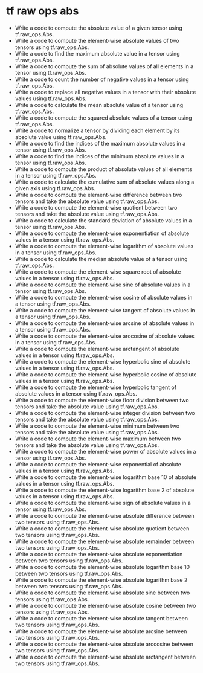 # tf raw ops abs

- Write a code to compute the absolute value of a given tensor using tf.raw_ops.Abs.
- Write a code to compute the element-wise absolute values of two tensors using tf.raw_ops.Abs.
- Write a code to find the maximum absolute value in a tensor using tf.raw_ops.Abs.
- Write a code to compute the sum of absolute values of all elements in a tensor using tf.raw_ops.Abs.
- Write a code to count the number of negative values in a tensor using tf.raw_ops.Abs.
- Write a code to replace all negative values in a tensor with their absolute values using tf.raw_ops.Abs.
- Write a code to calculate the mean absolute value of a tensor using tf.raw_ops.Abs.
- Write a code to compute the squared absolute values of a tensor using tf.raw_ops.Abs.
- Write a code to normalize a tensor by dividing each element by its absolute value using tf.raw_ops.Abs.
- Write a code to find the indices of the maximum absolute values in a tensor using tf.raw_ops.Abs.
- Write a code to find the indices of the minimum absolute values in a tensor using tf.raw_ops.Abs.
- Write a code to compute the product of absolute values of all elements in a tensor using tf.raw_ops.Abs.
- Write a code to calculate the cumulative sum of absolute values along a given axis using tf.raw_ops.Abs.
- Write a code to compute the element-wise difference between two tensors and take the absolute value using tf.raw_ops.Abs.
- Write a code to compute the element-wise quotient between two tensors and take the absolute value using tf.raw_ops.Abs.
- Write a code to calculate the standard deviation of absolute values in a tensor using tf.raw_ops.Abs.
- Write a code to compute the element-wise exponentiation of absolute values in a tensor using tf.raw_ops.Abs.
- Write a code to compute the element-wise logarithm of absolute values in a tensor using tf.raw_ops.Abs.
- Write a code to calculate the median absolute value of a tensor using tf.raw_ops.Abs.
- Write a code to compute the element-wise square root of absolute values in a tensor using tf.raw_ops.Abs.
- Write a code to compute the element-wise sine of absolute values in a tensor using tf.raw_ops.Abs.
- Write a code to compute the element-wise cosine of absolute values in a tensor using tf.raw_ops.Abs.
- Write a code to compute the element-wise tangent of absolute values in a tensor using tf.raw_ops.Abs.
- Write a code to compute the element-wise arcsine of absolute values in a tensor using tf.raw_ops.Abs.
- Write a code to compute the element-wise arccosine of absolute values in a tensor using tf.raw_ops.Abs.
- Write a code to compute the element-wise arctangent of absolute values in a tensor using tf.raw_ops.Abs.
- Write a code to compute the element-wise hyperbolic sine of absolute values in a tensor using tf.raw_ops.Abs.
- Write a code to compute the element-wise hyperbolic cosine of absolute values in a tensor using tf.raw_ops.Abs.
- Write a code to compute the element-wise hyperbolic tangent of absolute values in a tensor using tf.raw_ops.Abs.
- Write a code to compute the element-wise floor division between two tensors and take the absolute value using tf.raw_ops.Abs.
- Write a code to compute the element-wise integer division between two tensors and take the absolute value using tf.raw_ops.Abs.
- Write a code to compute the element-wise minimum between two tensors and take the absolute value using tf.raw_ops.Abs.
- Write a code to compute the element-wise maximum between two tensors and take the absolute value using tf.raw_ops.Abs.
- Write a code to compute the element-wise power of absolute values in a tensor using tf.raw_ops.Abs.
- Write a code to compute the element-wise exponential of absolute values in a tensor using tf.raw_ops.Abs.
- Write a code to compute the element-wise logarithm base 10 of absolute values in a tensor using tf.raw_ops.Abs.
- Write a code to compute the element-wise logarithm base 2 of absolute values in a tensor using tf.raw_ops.Abs.
- Write a code to compute the element-wise sign of absolute values in a tensor using tf.raw_ops.Abs.
- Write a code to compute the element-wise absolute difference between two tensors using tf.raw_ops.Abs.
- Write a code to compute the element-wise absolute quotient between two tensors using tf.raw_ops.Abs.
- Write a code to compute the element-wise absolute remainder between two tensors using tf.raw_ops.Abs.
- Write a code to compute the element-wise absolute exponentiation between two tensors using tf.raw_ops.Abs.
- Write a code to compute the element-wise absolute logarithm base 10 between two tensors using tf.raw_ops.Abs.
- Write a code to compute the element-wise absolute logarithm base 2 between two tensors using tf.raw_ops.Abs.
- Write a code to compute the element-wise absolute sine between two tensors using tf.raw_ops.Abs.
- Write a code to compute the element-wise absolute cosine between two tensors using tf.raw_ops.Abs.
- Write a code to compute the element-wise absolute tangent between two tensors using tf.raw_ops.Abs.
- Write a code to compute the element-wise absolute arcsine between two tensors using tf.raw_ops.Abs.
- Write a code to compute the element-wise absolute arccosine between two tensors using tf.raw_ops.Abs.
- Write a code to compute the element-wise absolute arctangent between two tensors using tf.raw_ops.Abs.